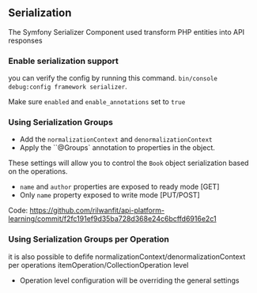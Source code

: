 ## Serialization

The Symfony Serializer Component used transform PHP entities into API responses

### Enable serialization support

you can verify the config by running this command. `bin/console debug:config framework serializer`.

Make sure `enabled` and `enable_annotations` set to `true`

### Using Serialization Groups

- Add the `normalizationContext` and `denormalizationContext`
- Apply the ``@Groups` annotation to properties in the object.

These settings will allow you to control the `Book` object serialization based on the operations.

- `name` and `author` properties are exposed to ready mode [GET]
- Only `name` property exposed to write mode [PUT/POST]

Code: https://github.com/rilwanfit/api-platform-learning/commit/f2fc191ef9d35ba728d368e24c6bcffd6916e2c1

### Using Serialization Groups per Operation

it is also possible to defife normalizationContext/denormalizationContext per operations itemOperation/CollectionOperation level

- Operation level configuration will be overriding the general settings

